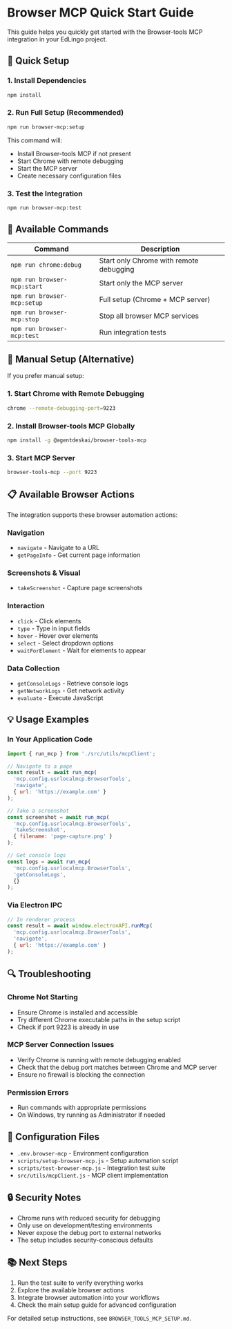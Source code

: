# Browser MCP Quick Start Guide

This guide helps you quickly get started with the Browser-tools MCP integration in your EdLingo project.

## 🚀 Quick Setup

### 1. Install Dependencies
```bash
npm install
```

### 2. Run Full Setup (Recommended)
```bash
npm run browser-mcp:setup
```

This command will:
- Install Browser-tools MCP if not present
- Start Chrome with remote debugging
- Start the MCP server
- Create necessary configuration files

### 3. Test the Integration
```bash
npm run browser-mcp:test
```

## 🎯 Available Commands

| Command | Description |
|---------|-------------|
| `npm run chrome:debug` | Start only Chrome with remote debugging |
| `npm run browser-mcp:start` | Start only the MCP server |
| `npm run browser-mcp:setup` | Full setup (Chrome + MCP server) |
| `npm run browser-mcp:stop` | Stop all browser MCP services |
| `npm run browser-mcp:test` | Run integration tests |

## 🔧 Manual Setup (Alternative)

If you prefer manual setup:

### 1. Start Chrome with Remote Debugging
```bash
chrome --remote-debugging-port=9223
```

### 2. Install Browser-tools MCP Globally
```bash
npm install -g @agentdeskai/browser-tools-mcp
```

### 3. Start MCP Server
```bash
browser-tools-mcp --port 9223
```

## 📋 Available Browser Actions

The integration supports these browser automation actions:

### Navigation
- `navigate` - Navigate to a URL
- `getPageInfo` - Get current page information

### Screenshots & Visual
- `takeScreenshot` - Capture page screenshots

### Interaction
- `click` - Click elements
- `type` - Type in input fields
- `hover` - Hover over elements
- `select` - Select dropdown options
- `waitForElement` - Wait for elements to appear

### Data Collection
- `getConsoleLogs` - Retrieve console logs
- `getNetworkLogs` - Get network activity
- `evaluate` - Execute JavaScript

## 💡 Usage Examples

### In Your Application Code
```javascript
import { run_mcp } from './src/utils/mcpClient';

// Navigate to a page
const result = await run_mcp(
  'mcp.config.usrlocalmcp.BrowserTools',
  'navigate',
  { url: 'https://example.com' }
);

// Take a screenshot
const screenshot = await run_mcp(
  'mcp.config.usrlocalmcp.BrowserTools',
  'takeScreenshot',
  { filename: 'page-capture.png' }
);

// Get console logs
const logs = await run_mcp(
  'mcp.config.usrlocalmcp.BrowserTools',
  'getConsoleLogs',
  {}
);
```

### Via Electron IPC
```javascript
// In renderer process
const result = await window.electronAPI.runMcp(
  'mcp.config.usrlocalmcp.BrowserTools',
  'navigate',
  { url: 'https://example.com' }
);
```

## 🔍 Troubleshooting

### Chrome Not Starting
- Ensure Chrome is installed and accessible
- Try different Chrome executable paths in the setup script
- Check if port 9223 is already in use

### MCP Server Connection Issues
- Verify Chrome is running with remote debugging enabled
- Check that the debug port matches between Chrome and MCP server
- Ensure no firewall is blocking the connection

### Permission Errors
- Run commands with appropriate permissions
- On Windows, try running as Administrator if needed

## 📁 Configuration Files

- `.env.browser-mcp` - Environment configuration
- `scripts/setup-browser-mcp.js` - Setup automation script
- `scripts/test-browser-mcp.js` - Integration test suite
- `src/utils/mcpClient.js` - MCP client implementation

## 🔒 Security Notes

- Chrome runs with reduced security for debugging
- Only use on development/testing environments
- Never expose the debug port to external networks
- The setup includes security-conscious defaults

## 📚 Next Steps

1. Run the test suite to verify everything works
2. Explore the available browser actions
3. Integrate browser automation into your workflows
4. Check the main setup guide for advanced configuration

For detailed setup instructions, see `BROWSER_TOOLS_MCP_SETUP.md`.